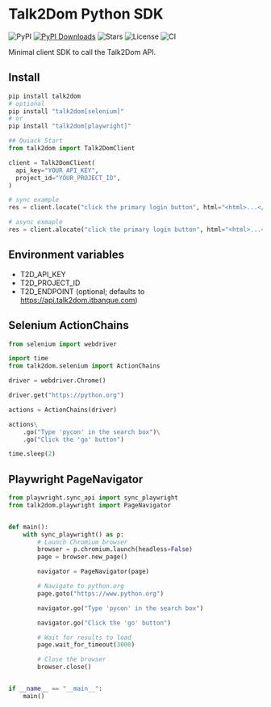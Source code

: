 # Talk2Dom Python SDK

![PyPI](https://img.shields.io/pypi/v/talk2dom)
[![PyPI Downloads](https://static.pepy.tech/badge/talk2dom)](https://pepy.tech/projects/talk2dom)
![Stars](https://img.shields.io/github/stars/itbanque/talk2dom-selenium?style=social)
![License](https://img.shields.io/github/license/itbanque/talk2dom-selenium)
![CI](https://github.com/itbanque/talk2dom-selenium/actions/workflows/test.yaml/badge.svg)

Minimal client SDK to call the Talk2Dom API.

## Install
```bash
pip install talk2dom
# optional
pip install "talk2dom[selenium]"
# or
pip install "talk2dom[playwright]"
```

```python
## Quiack Start
from talk2dom import Talk2DomClient

client = Talk2DomClient(
  api_key="YOUR_API_KEY",
  project_id="YOUR_PROJECT_ID",
)

# sync example
res = client.locate("click the primary login button", html="<html>...</html>", url="https://example.com")

# async exmaple
res = client.alocate("click the primary login button", html="<html>...</html>", url="https://example.com")
```

## Environment variables
- T2D_API_KEY
- T2D_PROJECT_ID
- T2D_ENDPOINT (optional; defaults to https://api.talk2dom.itbanque.com)

## Selenium ActionChains

```python
from selenium import webdriver

import time
from talk2dom.selenium import ActionChains

driver = webdriver.Chrome()

driver.get("https://python.org")

actions = ActionChains(driver)

actions\
    .go("Type 'pycon' in the search box")\
    .go("Click the 'go' button")

time.sleep(2)

```

## Playwright PageNavigator

```python
from playwright.sync_api import sync_playwright
from talk2dom.playwright import PageNavigator


def main():
    with sync_playwright() as p:
        # Launch Chromium browser
        browser = p.chromium.launch(headless=False)
        page = browser.new_page()

        navigator = PageNavigator(page)

        # Navigate to python.org
        page.goto("https://www.python.org")

        navigator.go("Type 'pycon' in the search box")

        navigator.go("Click the 'go' button")

        # Wait for results to load
        page.wait_for_timeout(3000)

        # Close the browser
        browser.close()


if __name__ == "__main__":
    main()


```